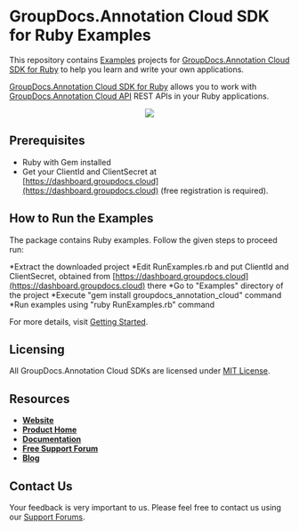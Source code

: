 # GroupDocs.Annotation Cloud SDK for Ruby Examples

This repository contains [Examples](Examples) projects for [GroupDocs.Annotation Cloud SDK for Ruby](https://github.com/groupdocs-annotation-cloud/groupdocs-annotation-cloud-ruby) to help you learn and write your own applications.

[GroupDocs.Annotation Cloud SDK for Ruby](https://products.groupdocs.cloud/annotation/ruby) allows you to work with [GroupDocs.Annotation Cloud API](https://products.groupdocs.cloud/annotation) REST APIs in your Ruby applications.

<p align="center">
  <a title="Download complete GroupDocs.Annotation Cloud SDK Ruby Example source code" href="https://github.com/groupdocs-annotation-cloud/groupdocs-annotation-cloud-ruby-samples/archive/master.zip">
	<img src="https://raw.github.com/AsposeExamples/java-examples-dashboard/master/images/downloadZip-Button-Large.png" />
  </a>
</p>

## Prerequisites

+ Ruby with Gem installed
+ Get your ClientId and ClientSecret at [https://dashboard.groupdocs.cloud](https://dashboard.groupdocs.cloud) (free registration is required).

## How to Run the Examples

The package contains Ruby examples. Follow the given steps to proceed run:

*Extract the downloaded project
*Edit RunExamples.rb and put ClientId and ClientSecret, obtained from [https://dashboard.groupdocs.cloud](https://dashboard.groupdocs.cloud) there
*Go to "Examples" directory of the project
*Execute "gem install groupdocs_annotation_cloud" command
*Run examples using "ruby RunExamples.rb" command

For more details, visit  [Getting Started](https://wiki.groupdocs.cloud/annotationcloud/getting-started/quick-start/).

## Licensing

All GroupDocs.Annotation Cloud SDKs are licensed under [MIT License](LICENSE).

## Resources

+ [**Website**](https://www.groupdocs.cloud)
+ [**Product Home**](https://products.groupdocs.cloud/annotation)
+ [**Documentation**](https://docs.groupdocs.cloud/annotation)
+ [**Free Support Forum**](https://forum.groupdocs.cloud/c/annotation)
+ [**Blog**](https://blog.groupdocs.cloud/category/annotation)

## Contact Us

Your feedback is very important to us. Please feel free to contact us using our [Support Forums](https://forum.groupdocs.cloud/c/annotation).
